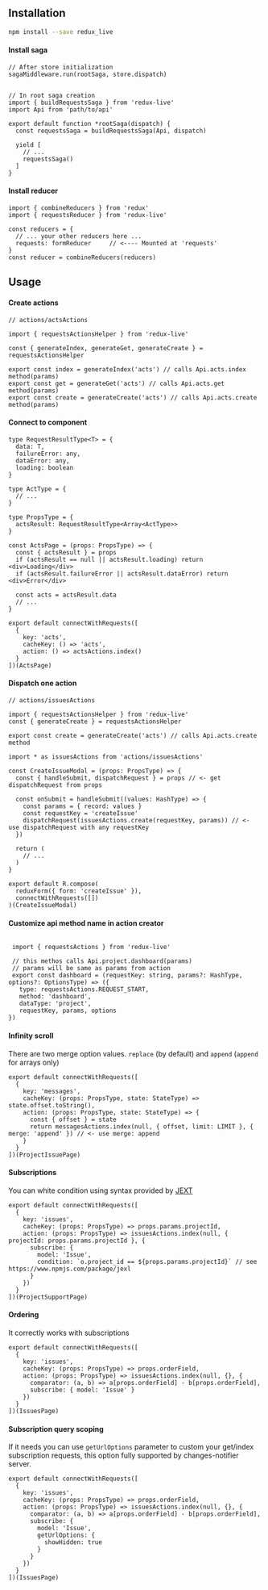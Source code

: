 ## Installation

```bash
npm install --save redux_live
```

#### Install saga

```ecmascript6
// After store initialization
sagaMiddleware.run(rootSaga, store.dispatch)


// In root saga creation
import { buildRequestsSaga } from 'redux-live'
import Api from 'path/to/api'

export default function *rootSaga(dispatch) {
  const requestsSaga = buildRequestsSaga(Api, dispatch)

  yield [
    // ...
    requestsSaga()
  ]
}

```
#### Install reducer

```ecmascript6
import { combineReducers } from 'redux'
import { requestsReducer } from 'redux-live'

const reducers = {
  // ... your other reducers here ...
  requests: formReducer     // <---- Mounted at 'requests'
}
const reducer = combineReducers(reducers)

```

## Usage

#### Create actions

```ecmascript6
// actions/actsActions

import { requestsActionsHelper } from 'redux-live'

const { generateIndex, generateGet, generateCreate } = requestsActionsHelper

export const index = generateIndex('acts') // calls Api.acts.index method(params)
export const get = generateGet('acts') // calls Api.acts.get method(params)
export const create = generateCreate('acts') // calls Api.acts.create method(params)
```

#### Connect to component

```flowjs
type RequestResultType<T> = {
  data: T,
  failureError: any,
  dataError: any,
  loading: boolean
}

type ActType = { 
  // ...
} 

type PropsType = {
  actsResult: RequestResultType<Array<ActType>>  
}

const ActsPage = (props: PropsType) => {
  const { actsResult } = props
  if (actsResult == null || actsResult.loading) return <div>Loading</div>
  if (actsResult.failureError || actsResult.dataError) return <div>Error</div>

  const acts = actsResult.data
  // ...  
}

export default connectWithRequests([
  {
    key: 'acts',
    cacheKey: () => 'acts',
    action: () => actsActions.index()
  }
])(ActsPage)
```

#### Dispatch one action

```flowjs
// actions/issuesActions

import { requestsActionsHelper } from 'redux-live'
const { generateCreate } = requestsActionsHelper

export const create = generateCreate('acts') // calls Api.acts.create method
```

```flowjs
import * as issuesActions from 'actions/issuesActions'

const CreateIssueModal = (props: PropsType) => {
  const { handleSubmit, dispatchRequest } = props // <- get dispatchRequest from props 

  const onSubmit = handleSubmit((values: HashType) => {
    const params = { record: values }
    const requestKey = 'createIssue'
    dispatchRequest(issuesActions.create(requestKey, params)) // <- use dispatchRequest with any requestKey
  })

  return (
    // ...
  )
}

export default R.compose(
  reduxForm({ form: 'createIssue' }),
  connectWithRequests([])
)(CreateIssueModal)
```

#### Customize api method name in action creator
 
```flowjs

 import { requestsActions } from 'redux-live'
 
 // this methos calls Api.project.dashboard(params)
 // params will be same as params from action
 export const dashboard = (requestKey: string, params?: HashType, options?: OptionsType) => ({
   type: requestsActions.REQUEST_START,
   method: 'dashboard',
   dataType: 'project',
   requestKey, params, options
})

```

#### Infinity scroll 

There are two merge option values. `replace` (by default) and `append` (`append` for arrays only)

```flowjs
export default connectWithRequests([
  {
    key: 'messages',
    cacheKey: (props: PropsType, state: StateType) => state.offset.toString(),
    action: (props: PropsType, state: StateType) => {
      const { offset } = state
      return messagesActions.index(null, { offset, limit: LIMIT }, { merge: 'append' }) // <- use merge: append
    }
  }
])(ProjectIssuePage)

```

#### Subscriptions 

You can white condition using syntax provided by [JEXT](https://www.npmjs.com/package/jexl) 

```flowjs
export default connectWithRequests([
  {
    key: 'issues',
    cacheKey: (props: PropsType) => props.params.projectId,
    action: (props: PropsType) => issuesActions.index(null, { projectId: props.params.projectId }, {
      subscribe: {
        model: 'Issue',
        condition: `o.project_id == ${props.params.projectId}` // see https://www.npmjs.com/package/jexl
      }
    })
  }
])(ProjectSupportPage)
```

#### Ordering 

It correctly works with subscriptions

```flowjs
export default connectWithRequests([
  {
    key: 'issues',
    cacheKey: (props: PropsType) => props.orderField,
    action: (props: PropsType) => issuesActions.index(null, {}, {
      comparator: (a, b) => a[props.orderField] - b[props.orderField],
      subscribe: { model: 'Issue' }
    })
  }
])(IssuesPage)
```

#### Subscription query scoping

If it needs you can use `getUrlOptions` parameter to custom your get/index subscription requests, this option fully supported by changes-notifier server.

```flowjs
export default connectWithRequests([
  {
    key: 'issues',
    cacheKey: (props: PropsType) => props.orderField,
    action: (props: PropsType) => issuesActions.index(null, {}, {
      comparator: (a, b) => a[props.orderField] - b[props.orderField],
      subscribe: { 
        model: 'Issue', 
        getUrlOptions: {
          showHidden: true
        }
      }
    })
  }
])(IssuesPage)
```


